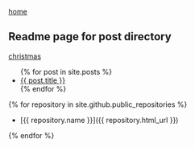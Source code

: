 [home](../home)

## Readme page for post directory

[christmas](./2022-12-09-noel)

<ul>
  {% for post in site.posts %}
    <li>
      <a href="{{ post.url }}">{{ post.title }}</a>
    </li>
  {% endfor %}
</ul>

{% for repository in site.github.public_repositories %}

* [{{ repository.name }}]({{ repository.html_url }})

{% endfor %}
